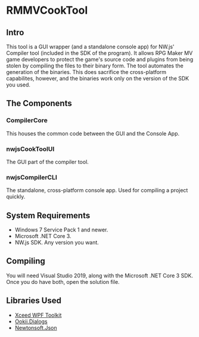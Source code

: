 # RMMVCookTool

## Intro
This tool is a GUI wrapper (and a standalone console app) for NW.js' Compiler tool (included in the SDK of the program). It allows RPG Maker MV game developers to protect the game's source code and plugins from being stolen by compiling the files to their binary form. The tool automates the generation of the binaries. This does sacrifice the cross-platform capabilites, however, and the binaries work only on the version of the SDK you used.

## The Components

### CompilerCore
This houses the common code between the GUI and the Console App.

### nwjsCookToolUI
The GUI part of the compiler tool.

### nwjsCompilerCLI
The standalone, cross-platform console app. Used for compiling a project quickly.

## System Requirements
-  Windows 7 Service Pack 1 and newer.
-  Microsoft .NET Core 3.
-  NW.js SDK. Any version you want.

## Compiling

You will need Visual Studio 2019, along with the Microsoft .NET Core 3 SDK. Once you do have both, open the solution file.

## Libraries Used
-  [Xceed WPF Toolkit](https://github.com/xceedsoftware/wpftoolkit)
-  [Ookii.Dialogs](http://http://www.ookii.org/Software/Dialogs/)
-  [Newtonsoft.Json](https://www.newtonsoft.com/json)
